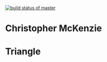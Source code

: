 [![build status of master](https://travis-ci.org/camckenzie/Triangle.svg?branch=master)](https://travis-ci.org/camckenzie/Triangle)
# Christopher McKenzie
# Triangle

